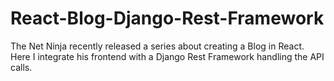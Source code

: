 # React-Blog-Django-Rest-Framework
The Net Ninja recently released a series about creating a Blog in React. Here I integrate his frontend with a Django Rest Framework handling the API calls.
